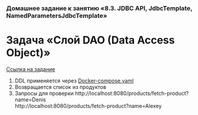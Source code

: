### Домашнее задание к занятию «8.3. JDBC API, JdbcTemplate, NamedParametersJdbcTemplate»

# Задача «Слой DAO (Data Access Object)»

[Ссылка на задание](https://github.com/netology-code/jd-homeworks/blob/master/jdbc/task1/README.md)

1. DDL применяется через [Docker-compose.yaml](Docker-compose.yaml)
2. Возвращается список из продуктов
3. Запросы для проверки 
   http://localhost:8080/products/fetch-product?name=Denis  
   http://localhost:8080/products/fetch-product?name=Alexey  
